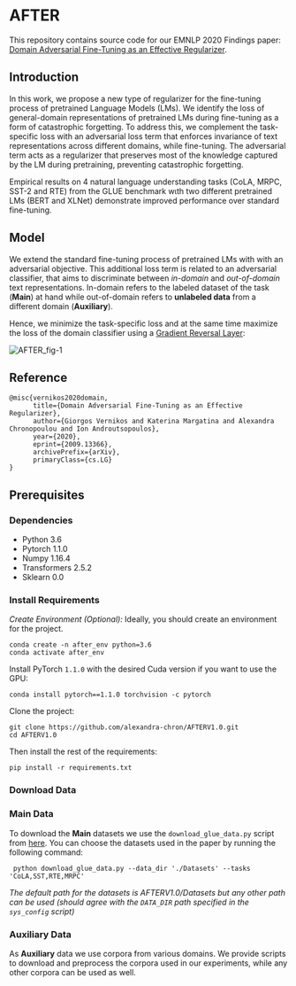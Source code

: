 # AFTER
This repository contains source code for our EMNLP 2020 Findings paper: [Domain Adversarial Fine-Tuning as an Effective Regularizer](https://arxiv.org/abs/2009.13366).

## Introduction
In this work, we propose a new type of regularizer for the fine-tuning process of pretrained Language Models (LMs). We identify the loss of general-domain representations of pretrained LMs during fine-tuning as a form of catastrophic forgetting. To address this, we complement the task-specific loss with an adversarial loss term that enforces invariance of text representations across different domains, while fine-tuning. The adversarial term acts as a regularizer that preserves most of the knowledge captured by the LM during pretraining, preventing catastrophic forgetting. 

Empirical results on 4 natural language understanding tasks (CoLA, MRPC, SST-2 and RTE) from the GLUE benchmark wιth two different pretrained LMs (BERT and XLNet) demonstrate improved performance over standard fine-tuning.

## Model
We extend the standard fine-tuning process of pretrained LMs with with an adversarial objective. This additional loss term is related to an adversarial classifier, that aims to discriminate between *in-domain* and *out-of-domain* text representations. In-domain refers to the labeled dataset of the task (**Main**) at hand while out-of-domain refers to **unlabeled data** from a different domain (**Auxiliary**). 

Hence, we minimize the task-specific loss and at the same time maximize the loss of the domain classifier using a [Gradient Reversal Layer](https://jmlr.org/papers/v17/15-239.html):

![AFTER_fig-1](https://user-images.githubusercontent.com/30960204/95763721-b88d2500-0caf-11eb-9220-c8d1df3b62ee.jpg)

## Reference
    @misc{vernikos2020domain,
          title={Domain Adversarial Fine-Tuning as an Effective Regularizer}, 
          author={Giorgos Vernikos and Katerina Margatina and Alexandra Chronopoulou and Ion Androutsopoulos},
          year={2020},
          eprint={2009.13366},
          archivePrefix={arXiv},
          primaryClass={cs.LG}
    }
    
## Prerequisites
### Dependencies
* Python 3.6
* Pytorch 1.1.0
* Numpy 1.16.4
* Transformers 2.5.2
* Sklearn 0.0
### Install Requirements
*Create Environment (Optional):* Ideally, you should create an environment for the project.

    conda create -n after_env python=3.6
    conda activate after_env
Install PyTorch `1.1.0` with the desired Cuda version if you want to use the GPU:

`conda install pytorch==1.1.0 torchvision -c pytorch`

Clone the project:

```
git clone https://github.com/alexandra-chron/AFTERV1.0.git
cd AFTERV1.0
```

Then install the rest of the requirements:

`pip install -r requirements.txt`

### Download Data
### Main Data
To download the **Main** datasets we use the `download_glue_data.py` script from [here](https://gist.github.com/W4ngatang/60c2bdb54d156a41194446737ce03e2e). You can choose the datasets used in the paper by running the following command:

` python download_glue_data.py --data_dir './Datasets' --tasks 'CoLA,SST,RTE,MRPC'`

*The default path for the datasets is AFTERV1.0/Datasets but any other path can be used (should agree with the `DATA_DIR` path specified in the `sys_config` script)*

### Auxiliary Data
As **Auxiliary** data we use corpora from various domains. We provide scripts to download and preprocess the corpora used in our experiments, while any other corpora can be used as well.


